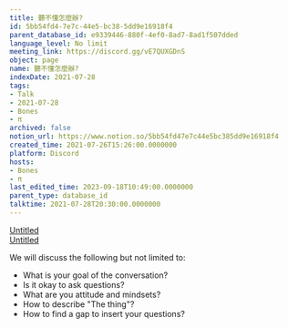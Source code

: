 ```yaml
---
title: 聽不懂怎麼辦?
id: 5bb54fd4-7e7c-44e5-bc38-5dd9e16918f4
parent_database_id: e9339446-880f-4ef0-8ad7-8ad1f507dded
language_level: No limit
meeting_link: https://discord.gg/vE7QUXGDnS
object: page
name: 聽不懂怎麼辦?
indexDate: 2021-07-28
tags:
- Talk
- 2021-07-28
- Bones
- π
archived: false
notion_url: https://www.notion.so/5bb54fd47e7c44e5bc385dd9e16918f4
created_time: 2021-07-26T15:26:00.0000000
platform: Discord
hosts:
- Bones
- π
last_edited_time: 2023-09-18T10:49:00.0000000
parent_type: database_id
talktime: 2021-07-28T20:30:00.0000000
---
```




[Untitled](https://www.notion.so/12c4a9e645d54aefa860b5f927a0b220)   
[Untitled](https://www.notion.so/482e61b02b9c4456b2b4fe86bb7544c6)   


We will discuss the following but not limited to:
   - What is your goal of the conversation?
   - Is it okay to ask questions?
   - What are you attitude and mindsets?
   - How to describe "The thing"?
   - How to find a gap to insert your questions?






